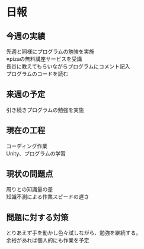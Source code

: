 
# 日報



## 今週の実績<br>
先週と同様にプログラムの勉強を実施<br>
※pizaの無料講座サービスを受講<br>
長谷に教えてもらいながらプログラムにコメント記入<br>
プログラムのコードを読む<br>


## 来週の予定<br>
引き続きプログラムの勉強を実施<br>


## 現在の工程<br>
コーディング作業<br>
Unity、プログラムの学習<br>

## 現状の問題点<br>
周りとの知識量の差<br>
知識不測による作業スピードの遅さ<br>

## 問題に対する対策<br>
とりあえず手を動かし色々試しながら、勉強を継続する。<br>
余裕があれば個人的にも作業を予定<br>
